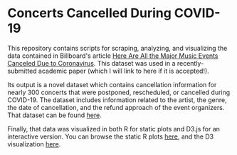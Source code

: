 # Concerts Cancelled During COVID-19

This repository contains scripts for scraping, analyzing, and visualizing the data contained in Billboard's article [Here Are All the Major Music Events Canceled Due to Coronavirus](https://www.billboard.com/articles/business/touring/9323647/concerts-canceled-coronavirus-list). This dataset was used in a recently-submitted academic paper (which I will link to here if it is accepted!).

Its output is a novel dataset which contains cancellation information for nearly 300 concerts that were postponed, rescheduled, or cancelled during COVID-19. The dataset includes information related to the artist, the genre, the date of cancellation, and the refund approach of the event organizers. That dataset can be found [here](https://github.com/connorrothschild/cancelled-covid-concerts/tree/master/data/final).

Finally, that data was visualized in both R for static plots and D3.js for an interactive version. You can browse the static R plots [here](https://github.com/connorrothschild/cancelled-covid-concerts/tree/master/outputs), and the D3 visualization [here](https://connorrothschild.github.io/cancelled-covid-concerts/d3/).
